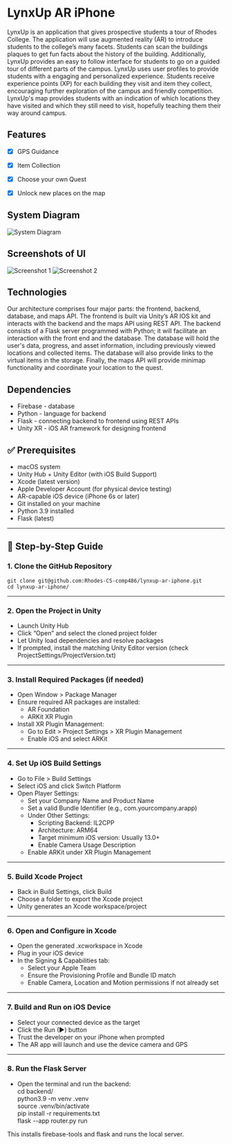 # LynxUp AR iPhone
LynxUp is an application that gives prospective students a tour of Rhodes College. The application will use augmented reality (AR) to introduce students to the college’s many facets. Students can scan the buildings plaques to get fun facts about the history of the building. Additionally, LynxUp provides an easy to follow interface for students to go on a guided tour of different parts of the campus. LynxUp uses user profiles to provide students with a engaging and personalized experience. Students receive experience points (XP) for each building they visit and item they collect, encouraging further exploration of the campus and friendly competition. LynxUp's map provides students with an indication of which locations they have visited and which they still need to visit, hopefully teaching them their way around campus.


## Features
 - [X] GPS Guidance
 - [X] Item Collection
 - [X] Choose your own Quest
 - [X] Unlock new places on the map


## System Diagram
![System Diagram](assets/diagram.png)

## Screenshots of UI
![Screenshot 1](assets/screenshot_1.png)
![Screenshot 2](assets/screenshot_2.png)

## Technologies
Our architecture comprises four major parts: the frontend, backend, database, and maps API. The frontend is built via Unity’s AR IOS kit and interacts with the backend and the maps API using REST API. The backend consists of a Flask server programmed with Python; it will facilitate an interaction with the front end and the database. The database will hold the user's data, progress, and asset information, including previously viewed locations and collected items. The database will also provide links to the virtual items in the storage. Finally, the maps API will provide minimap functionality and coordinate your location to the quest.

## Dependencies
- Firebase - database
- Python - language for backend
- Flask - connecting backend to frontend using REST APIs
- Unity XR - iOS AR framework for designing frontend


## ✅ Prerequisites
- macOS system  
- Unity Hub + Unity Editor (with iOS Build Support)  
- Xcode (latest version)  
- Apple Developer Account (for physical device testing)  
- AR-capable iOS device (iPhone 6s or later)  
- Git installed on your machine  
- Python 3.9 installed  
- Flask (latest)  

---

## 🔧 Step-by-Step Guide

### 1. Clone the GitHub Repository
```
git clone git@github.com:Rhodes-CS-comp486/lynxup-ar-iphone.git  
cd lynxup-ar-iphone/
```
---

### 2. Open the Project in Unity
- Launch Unity Hub  
- Click “Open” and select the cloned project folder  
- Let Unity load dependencies and resolve packages  
- If prompted, install the matching Unity Editor version (check ProjectSettings/ProjectVersion.txt)

---

### 3. Install Required Packages (if needed)
- Open Window > Package Manager  
- Ensure required AR packages are installed:  
  - AR Foundation  
  - ARKit XR Plugin  
- Install XR Plugin Management:  
  - Go to Edit > Project Settings > XR Plugin Management  
  - Enable iOS and select ARKit

---

### 4. Set Up iOS Build Settings
- Go to File > Build Settings  
- Select iOS and click Switch Platform  
- Open Player Settings:  
  - Set your Company Name and Product Name  
  - Set a valid Bundle Identifier (e.g., com.yourcompany.arapp)  
  - Under Other Settings:  
    - Scripting Backend: IL2CPP  
    - Architecture: ARM64  
    - Target minimum iOS version: Usually 13.0+  
    - Enable Camera Usage Description  
  - Enable ARKit under XR Plugin Management

---

### 5. Build Xcode Project
- Back in Build Settings, click Build  
- Choose a folder to export the Xcode project  
- Unity generates an Xcode workspace/project

---

### 6. Open and Configure in Xcode
- Open the generated .xcworkspace in Xcode  
- Plug in your iOS device  
- In the Signing & Capabilities tab:  
  - Select your Apple Team  
  - Ensure the Provisioning Profile and Bundle ID match  
  - Enable Camera, Location and Motion permissions if not already set

---

### 7. Build and Run on iOS Device
- Select your connected device as the target  
- Click the Run (▶) button  
- Trust the developer on your iPhone when prompted  
- The AR app will launch and use the device camera and GPS

---

### 8. Run the Flask Server
- Open the terminal and run the backend:  
  cd backend/  
  python3.9 -m venv .venv  
  source .venv/bin/activate  
  pip install -r requirements.txt  
  flask --app router.py run  

This installs firebase-tools and flask and runs the local server.
